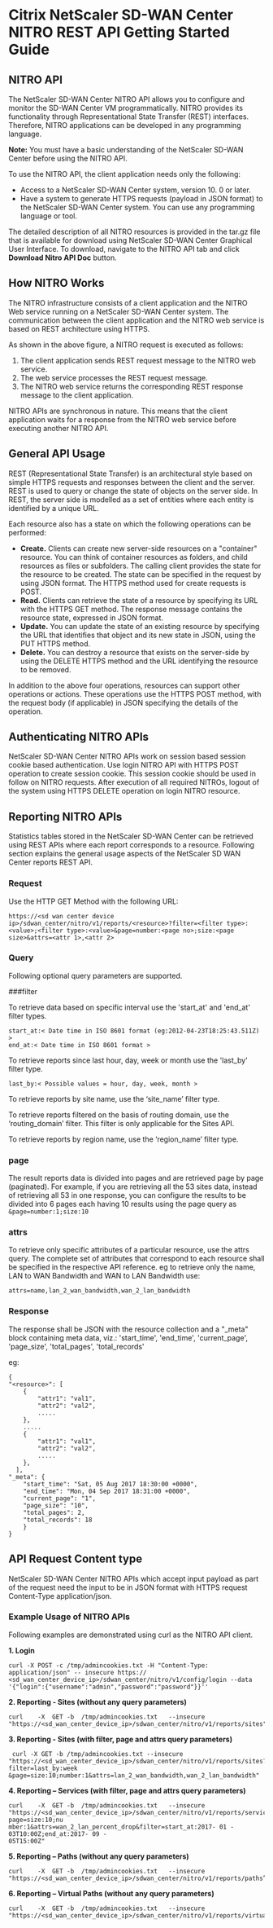 # Citrix NetScaler SD-WAN Center NITRO REST API Getting Started Guide

## NITRO API

The NetScaler SD-WAN Center NITRO API allows you to configure and monitor the SD-WAN Center VM
programmatically. NITRO provides its functionality through Representational State Transfer (REST)
interfaces. Therefore, NITRO applications can be developed in any programming language.

**Note:** You must have a basic understanding of the NetScaler SD-WAN Center before using the NITRO API.

To use the NITRO API, the client application needs only the following:

- Access to a NetScaler SD-WAN Center system, version 10. 0 or later.
- Have a system to generate HTTPS requests (payload in JSON format) to the NetScaler SD-WAN Center system. You can use any programming language or tool.

The detailed description of all NITRO resources is provided in the tar.gz file that is available for download using NetScaler SD-WAN Center Graphical User Interface. To download, navigate to the NITRO API tab and click **Download Nitro API Doc** button.

## How NITRO Works

The NITRO infrastructure consists of a client application and the NITRO Web service running on a NetScaler SD-WAN Center system. The communication between the client application and the NITRO web service is based on REST architecture using HTTPS.

As shown in the above figure, a NITRO request is executed as follows:

1. The client application sends REST request message to the NITRO web service.
2. The web service processes the REST request message.
3. The NITRO web service returns the corresponding REST response message to the client application.

NITRO APIs are synchronous in nature. This means that the client application waits for a response from the NITRO web service before executing another NITRO API.

## General API Usage

REST (Representational State Transfer) is an architectural style based on simple HTTPS requests and responses between the client and the server. REST is used to query or change the state of objects on the server side. In REST, the server side is modelled as a set of entities where each entity is identified by a unique URL.

Each resource also has a state on which the following operations can be performed:

- **Create.** Clients can create new server-side resources on a "container" resource. You can think of container resources as folders, and child resources as files or subfolders. The calling client provides the state for the resource to be created. The state can be specified in the request by using JSON format. The HTTPS method used for create requests is POST.
- **Read.** Clients can retrieve the state of a resource by specifying its URL with the HTTPS GET method. The response message contains the resource state, expressed in JSON format.
- **Update.** You can update the state of an existing resource by specifying the URL that identifies that object and its new state in JSON, using the PUT HTTPS method.
- **Delete.** You can destroy a resource that exists on the server-side by using the DELETE HTTPS method and the URL identifying the resource to be removed.

In addition to the above four operations, resources can support other operations or actions. These operations use the HTTPS POST method, with the request body (if applicable) in JSON specifying the details of the operation.

## Authenticating NITRO APIs

NetScaler SD-WAN Center NITRO APIs work on session based session cookie based authentication. Use login NITRO API with HTTPS POST operation to create session cookie. This session cookie should be used in follow on NITRO requests. After execution of all required NITROs, logout of the system using HTTPS DELETE operation on login NITRO resource.

## Reporting NITRO APIs

Statistics tables stored in the NetScaler SD-WAN Center can be retrieved using REST APIs where each report corresponds to a resource. Following section explains the general usage aspects of the NetScaler SD WAN Center reports REST API.

### Request

Use the HTTP GET Method with the following URL:

`https://<sd wan center device ip>/sdwan_center/nitro/v1/reports/<resource>?filter=<filter type>:<value>;<filter type>:<value>&page=number:<page no>;size:<page size>&attrs=<attr 1>,<attr 2>`	

### Query
Following optional query parameters are supported.

###filter 

To retrieve data based on specific interval use the 'start_at' and 'end_at' filter types.

```
start_at:< Date time in ISO 8601 format (eg:2012-04-23T18:25:43.511Z) > 
end_at:< Date time in ISO 8601 format >
```

To retrieve reports since last hour, day, week or month use the 'last_by' filter type. 

```
last_by:< Possible values = hour, day, week, month >
```
To retrieve reports by site name, use the ‘site_name’ filter type.

To retrieve reports filtered on the basis of routing domain, use the ‘routing_domain’ filter. This filter is only applicable for the Sites API.

To retrieve reports by region name, use the ‘region_name’ filter type.

### page

The result reports data is divided into pages and are retrieved page by page (paginated). For example, if you are retrieving all the 53 sites data, instead of retrieving all 53 in one response, you can configure the results to be divided into 6 pages each having 10 results using the page query as `&page=number:1;size:10`

### attrs
To retrieve only specific attributes of a particular resource, use the attrs query. The complete set of attributes that correspond to each resource shall be specified in the respective API reference. eg to retrieve only the name, LAN to WAN Bandwidth and WAN to LAN Bandwidth use: 

```
attrs=name,lan_2_wan_bandwidth,wan_2_lan_bandwidth
```	
### Response

The response shall be JSON with the resource collection and a "_meta" block containing meta data, viz.: 'start_time', 'end_time', 'current_page', 'page_size', 'total_pages', 'total_records'

eg:

```
{
"<resource>": [
	{
		"attr1": "val1", 
		"attr2": "val2", 
		.....
	}, 
	..... 
	{
		"attr1": "val1", 
		"attr2": "val2", 
		.....
	},
  ],
"_meta": {
	"start_time": "Sat, 05 Aug 2017 18:30:00 +0000", 
	"end_time": "Mon, 04 Sep 2017 18:31:00 +0000", 
	"current_page": "1",
	"page_size": "10",
	"total_pages": 2,
	"total_records": 18
	} 
}

```

## API Request Content type

NetScaler SD-WAN Center NITRO APIs which accept input payload as part of the request need the input to be in JSON format with HTTPS request Content-Type application/json.

### Example Usage of NITRO APIs

Following examples are demonstrated using curl as the NITRO API client.

**1. Login**

```
curl -X POST -c /tmp/admincookies.txt -H "Content-Type: application/json" -- insecure https:// <sd_wan_center_device_ip>/sdwan_center/nitro/v1/config/login --data
'{"login":{"username":"admin","password":"password"}}''
```
**2. Reporting - Sites (without any query parameters)**

```    
curl	-X	GET	-b	/tmp/admincookies.txt	--insecure "https://<sd_wan_center_device_ip>/sdwan_center/nitro/v1/reports/sites"
```
**3. Reporting - Sites (with filter, page and attrs query parameters)** 

```
 curl -X GET -b /tmp/admincookies.txt --insecure "https://<sd_wan_center_device_ip>/sdwan_center/nitro/v1/reports/sites?filter=last_by:week &page=size:10;number:1&attrs=lan_2_wan_bandwidth,wan_2_lan_bandwidth"
```

**4. Reporting – Services (with filter, page and attrs query parameters)**
   
    curl	-X	GET	-b	/tmp/admincookies.txt	--insecure	
    "https://<sd_wan_center_device_ip>/sdwan_center/nitro/v1/reports/services?page=size:10;nu
    mber:1&attrs=wan_2_lan_percent_drop&filter=start_at:2017- 01 - 03T10:00Z;end_at:2017- 09 -
    05T15:00Z"
**5. Reporting	– Paths (without	any	query parameters)**
    
    curl	-X	GET	-b	/tmp/admincookies.txt	--insecure	
    "https://<sd_wan_center_device_ip>/sdwan_center/nitro/v1/reports/paths”
**6. Reporting	– Virtual	Paths (without any query parameters)**
   
    curl	-X	GET	-b	/tmp/admincookies.txt	--insecure	
    "https://<sd_wan_center_device_ip>/sdwan_center/nitro/v1/reports/virtual_paths”


